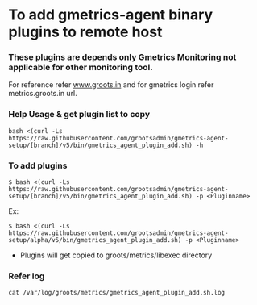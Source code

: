 # To add gmetrics-agent binary plugins to remote host 

### These plugins are depends only Gmetrics Monitoring not applicable for other monitoring tool.
For reference refer www.groots.in and for gmetrics login refer metrics.groots.in url.

### Help Usage & get plugin list to copy

```bash <(curl -Ls https://raw.githubusercontent.com/grootsadmin/gmetrics-agent-setup/[branch]/v5/bin/gmetrics_agent_plugin_add.sh) -h ```

### To add plugins

```$ bash <(curl -Ls https://raw.githubusercontent.com/grootsadmin/gmetrics-agent-setup/[branch]/v5/bin/gmetrics_agent_plugin_add.sh) -p <Pluginname> ```

Ex:

```$ bash <(curl -Ls https://raw.githubusercontent.com/grootsadmin/gmetrics-agent-setup/alpha/v5/bin/gmetrics_agent_plugin_add.sh) -p <Pluginname>```

- Plugins will get copied to groots/metrics/libexec directory

### Refer log

```cat /var/log/groots/metrics/gmetrics_agent_plugin_add.sh.log ```

